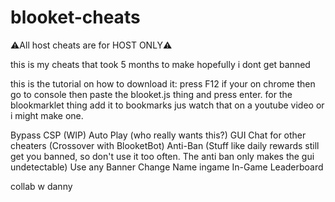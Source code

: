 # blooket-cheats
⚠️All host cheats are for HOST ONLY⚠️

this is my cheats that took 5 months to make hopefully i dont get banned 

this is the tutorial on how to download it:
press F12 if your on chrome then go to console then paste the blooket.js thing and press enter. for the blookmarklet thing add it to bookmarks jus watch that on a youtube video
or i might make one.



Bypass CSP (WIP)
 Auto Play (who really wants this?)
 GUI Chat for other cheaters (Crossover with BlooketBot)
 Anti-Ban (Stuff like daily rewards still get you banned, so don't use it too often. The anti ban only makes the gui undetectable)
 Use any Banner
 Change Name ingame
 In-Game Leaderboard

 
 
 
 
 
 
 
 
 
 
 
 
 
 
 
 
 
 
 
 
 
 
 
 
 
 
 
 
 
 
 
 
 
 
 
 
 
 
 
 
 
 
 
 
 
 
 
 
 
 
 
 
 
 
 
 
 
 
 
 
 
 
 
 
 
 
 
 
 
 
 
 
 
 
 
 
 
 
 collab w danny
